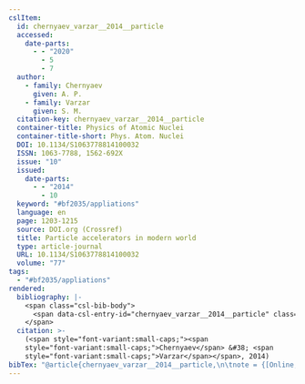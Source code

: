 ```yaml
---
cslItem:
  id: chernyaev_varzar__2014__particle
  accessed:
    date-parts:
      - - "2020"
        - 5
        - 7
  author:
    - family: Chernyaev
      given: A. P.
    - family: Varzar
      given: S. M.
  citation-key: chernyaev_varzar__2014__particle
  container-title: Physics of Atomic Nuclei
  container-title-short: Phys. Atom. Nuclei
  DOI: 10.1134/S1063778814100032
  ISSN: 1063-7788, 1562-692X
  issue: "10"
  issued:
    date-parts:
      - - "2014"
        - 10
  keyword: "#bf2035/appliations"
  language: en
  page: 1203-1215
  source: DOI.org (Crossref)
  title: Particle accelerators in modern world
  type: article-journal
  URL: 10.1134/S1063778814100032
  volume: "77"
tags:
  - "#bf2035/appliations"
rendered:
  bibliography: |-
    <span class="csl-bib-body">
      <span data-csl-entry-id="chernyaev_varzar__2014__particle" class="csl-entry"><span class='author-bib'>Chernyaev, &#38; Varzar, S. M.</span>. <span class='date-bib'>(2014)</span>. <span class='title'><b>Particle accelerators in modern world</b></span>. <i>Physics of Atomic Nuclei</i>, <i>77</i>(10), 1203–1215. <span class='URL'><a href='https://doi.org/10.1134/S1063778814100032'>LINK</a></span></span>
    </span>
  citation: >-
    (<span style="font-variant:small-caps;"><span
    style="font-variant:small-caps;">Chernyaev</span> &#38; <span
    style="font-variant:small-caps;">Varzar</span></span>, 2014)
bibTex: "@article{chernyaev_varzar__2014__particle,\n\tnote = {[Online; accessed 2020-05-07]},\n\tauthor = {Chernyaev, A. P. and Varzar, S. M.},\n\tjournal = {Physics of Atomic Nuclei},\n\tnumber = {10},\n\tyear = {2014},\n\tmonth = {10},\n\tpages = {1203--1215},\n\ttitle = {Particle accelerators in modern world},\n\thowpublished = {10.1134/S1063778814100032},\n\tvolume = {77},\n}\n\n"
---
```

